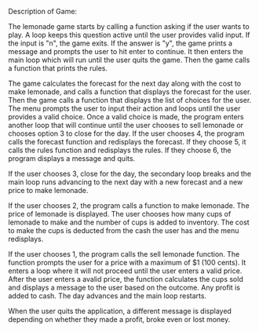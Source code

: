 Description of Game:

The lemonade game starts by calling a function asking if the user wants to play.
A loop keeps this question active until the user provides valid input. 
If the input is "n", the game exits.
If the answer is "y", the game prints a message and prompts the user to hit enter to continue. 
It then enters the main loop which will run until the user quits the game.
Then the game calls a function that prints the rules.

The game calculates the forecast for the next day along with the cost to make lemonade, 
and calls a function that displays the forecast for the user.
Then the game calls a function that displays the list of choices for the user. 
The menu prompts the user to input their action and loops until the user provides a valid choice.
Once a valid choice is made, the program enters another loop that will continue until the user chooses to sell lemonade 
or chooses option 3 to close for the day.
If the user chooses 4, the program calls the forecast function and redisplays the forecast.
If they choose 5, it calls the rules function and redisplays the rules.
If they choose 6, the program displays a message and quits.

If the user chooses 3, close for the day, the secondary loop breaks 
and the main loop runs advancing to the next day with a new forecast and a new price to make lemonade.

If the user chooses 2, the program calls a function to make lemonade. The price of lemonade is displayed.
The user chooses how many cups of lemonade to make and the number of cups is added to inventory. 
The cost to make the cups is deducted from the cash the user has and the menu redisplays.

If the user chooses 1, the program calls the sell lemonade function. 
The function prompts the user for a price with a maximum of $1 (100 cents).
It enters a loop where it will not proceed until the user enters a valid price. 
After the user enters a avalid price, the function calculates the cups sold and displays a message to the user based on the outcome.
Any profit is added to cash. The day advances and the main loop restarts.

When the user quits the application, a different message is displayed depending on whether they made a profit, broke even or lost money.



